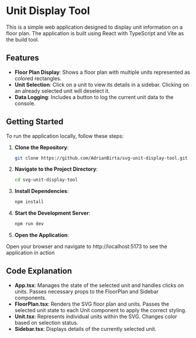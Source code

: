 # Unit Display Tool

This is a simple web application designed to display unit information on a floor plan. The application is built using React with TypeScript and Vite as the build tool.

## Features

- **Floor Plan Display**: Shows a floor plan with multiple units represented as colored rectangles.
- **Unit Selection**: Click on a unit to view its details in a sidebar. Clicking on an already selected unit will deselect it.
- **Data Logging**: Includes a button to log the current unit data to the console.

## Getting Started

To run the application locally, follow these steps:

1. **Clone the Repository**:
   ```bash
   git clone https://github.com/AdrianBirta/svg-unit-display-tool.git

2. **Navigate to the Project Directory**:
   ```bash
   cd svg-unit-display-tool

3. **Install Dependencies**:
   ```bash
   npm install

4. **Start the Development Server**:
   ```bash
   npm run dev

5. **Open the Application**:

Open your browser and navigate to http://localhost:5173 to see the application in action

## Code Explanation

- **App.tsx**: Manages the state of the selected unit and handles clicks on units. Passes necessary props to the FloorPlan and Sidebar components.
- **FloorPlan.tsx**: Renders the SVG floor plan and units. Passes the selected unit state to each Unit component to apply the correct styling.
- **Unit.tsx**: Represents individual units within the SVG. Changes color based on selection status.
- **Sidebar.tsx**: Displays details of the currently selected unit.
